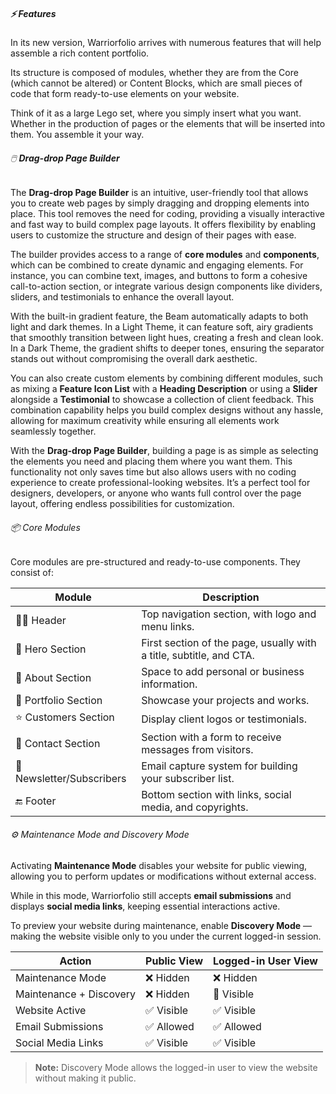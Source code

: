 ##### ⚡ Features

In its new version, Warriorfolio arrives with numerous features that will help assemble a rich content portfolio.

Its structure is composed of modules, whether they are from the Core (which cannot be altered) or Content Blocks, which are small pieces of code that form ready-to-use elements on your website.

Think of it as a large Lego set, where you simply insert what you want. Whether in the production of pages or the elements that will be inserted into them. You assemble it your way.

###### 🖱️ **Drag-drop Page Builder**
The **Drag-drop Page Builder** is an intuitive, user-friendly tool that allows you to create web pages by simply dragging and dropping elements into place. This tool removes the need for coding, providing a visually interactive and fast way to build complex page layouts. It offers flexibility by enabling users to customize the structure and design of their pages with ease.

The builder provides access to a range of **core modules** and **components**, which can be combined to create dynamic and engaging elements. For instance, you can combine text, images, and buttons to form a cohesive call-to-action section, or integrate various design components like dividers, sliders, and testimonials to enhance the overall layout.

With the built-in gradient feature, the Beam automatically adapts to both light and dark themes. In a Light Theme, it can feature soft, airy gradients that smoothly transition between light hues, creating a fresh and clean look. In a Dark Theme, the gradient shifts to deeper tones, ensuring the separator stands out without compromising the overall dark aesthetic.

You can also create custom elements by combining different modules, such as mixing a **Feature Icon List** with a **Heading Description** or using a **Slider** alongside a **Testimonial** to showcase a collection of client feedback. This combination capability helps you build complex designs without any hassle, allowing for maximum creativity while ensuring all elements work seamlessly together.

With the **Drag-drop Page Builder**, building a page is as simple as selecting the elements you need and placing them where you want them. This functionality not only saves time but also allows users with no coding experience to create professional-looking websites. It’s a perfect tool for designers, developers, or anyone who wants full control over the page layout, offering endless possibilities for customization.



###### 📦 Core Modules
Core modules are pre-structured and ready-to-use components. They consist of:

| Module                   | Description                                                         |
| ------------------------ | ------------------------------------------------------------------- |
| 🧑‍💻 Header                 | Top navigation section, with logo and menu links.                   |
| 🚀 Hero Section           | First section of the page, usually with a title, subtitle, and CTA. |
| 👤 About Section          | Space to add personal or business information.                      |
| 💼 Portfolio Section      | Showcase your projects and works.                                   |
| ⭐ Customers Section      | Display client logos or testimonials.                               |
| 📩 Contact Section        | Section with a form to receive messages from visitors.              |
| 📰 Newsletter/Subscribers | Email capture system for building your subscriber list.             |
| 🔚 Footer                 | Bottom section with links, social media, and copyrights.            |


###### ⚙️ Maintenance Mode and Discovery Mode  
Activating **Maintenance Mode** disables your website for public viewing, allowing you to perform updates or modifications without external access.  

While in this mode, Warriorfolio still accepts **email submissions** and displays **social media links**, keeping essential interactions active.  

To preview your website during maintenance, enable **Discovery Mode** — making the website visible only to you under the current logged-in session.

| Action                  | Public View | Logged-in User View |
| ----------------------- | ----------- | ------------------- |
| Maintenance Mode        | ❌ Hidden    | ❌ Hidden            |
| Maintenance + Discovery | ❌ Hidden    | 👀 Visible           |
| Website Active          | ✅ Visible   | ✅ Visible           |
| Email Submissions       | ✅ Allowed   | ✅ Allowed           |
| Social Media Links      | ✅ Visible   | ✅ Visible           |

> **Note:** Discovery Mode allows the logged-in user to view the website without making it public.
